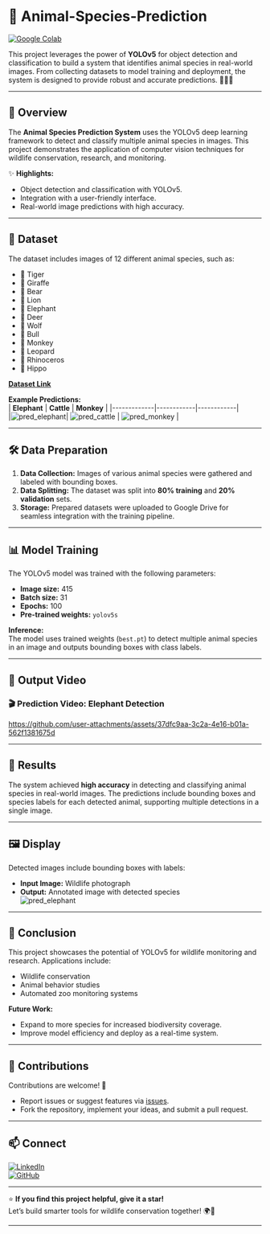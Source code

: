 # 🐾 Animal-Species-Prediction  

[![Google Colab](https://img.shields.io/badge/Run%20on-Google%20Colab-orange?style=for-the-badge&logo=google-colab)](https://colab.research.google.com/drive/1ugpiSjrO1bSc2tjYMLsIfX9CAMTheghb?authuser=3)  

This project leverages the power of **YOLOv5** for object detection and classification to build a system that identifies animal species in real-world images. From collecting datasets to model training and deployment, the system is designed to provide robust and accurate predictions. 🦁🐘🐒  

---

## 🌟 Overview  

The **Animal Species Prediction System** uses the YOLOv5 deep learning framework to detect and classify multiple animal species in images. This project demonstrates the application of computer vision techniques for wildlife conservation, research, and monitoring.  

✨ **Highlights:**  
- Object detection and classification with YOLOv5.  
- Integration with a user-friendly interface.  
- Real-world image predictions with high accuracy.  

---

## 📂 Dataset  

The dataset includes images of 12 different animal species, such as:  
- 🐅 Tiger  
- 🦒 Giraffe  
- 🐻 Bear  
- 🦁 Lion  
- 🐘 Elephant  
- 🦌 Deer  
- 🐺 Wolf  
- 🐂 Bull  
- 🐒 Monkey  
- 🐆 Leopard  
- 🦏 Rhinoceros  
- 🦛 Hippo  

[**Dataset Link**](https://drive.google.com/drive/folders/1xBHb2l4Z70Z-oPXHR3QvZF3iaYZnSGx-?usp=sharing)  

**Example Predictions:**  
| **Elephant** | **Cattle** | **Monkey** | 
|-------------|------------|------------|  
|![pred_elephant](https://github.com/user-attachments/assets/aaf3398c-4309-49a7-90c8-ed9d96dcdcff)| ![pred_cattle](https://github.com/user-attachments/assets/ac37308f-db56-4006-a84a-84c7a566ff71) | ![pred_monkey](https://github.com/user-attachments/assets/87c1a867-3e6b-4fe6-873c-50a5f7d0245e) |  

---

## 🛠️ Data Preparation  

1. **Data Collection:** Images of various animal species were gathered and labeled with bounding boxes.  
2. **Data Splitting:** The dataset was split into **80% training** and **20% validation** sets.  
3. **Storage:** Prepared datasets were uploaded to Google Drive for seamless integration with the training pipeline.  

---

## 📊 Model Training  

The YOLOv5 model was trained with the following parameters:  
- **Image size:** 415  
- **Batch size:** 31  
- **Epochs:** 100  
- **Pre-trained weights:** `yolov5s`  

**Inference:**  
The model uses trained weights (`best.pt`) to detect multiple animal species in an image and outputs bounding boxes with class labels.  

---

## 🎥 Output Video  

### 🎬 Prediction Video: Elephant Detection  

https://github.com/user-attachments/assets/37dfc9aa-3c2a-4e16-b01a-562f1381675d

---
## 🎯 Results  

The system achieved **high accuracy** in detecting and classifying animal species in real-world images. The predictions include bounding boxes and species labels for each detected animal, supporting multiple detections in a single image.  

---

## 🖼️ Display  

Detected images include bounding boxes with labels:  

- **Input Image:** Wildlife photograph  
- **Output:** Annotated image with detected species  
![pred_elephant](https://github.com/user-attachments/assets/aaf3398c-4309-49a7-90c8-ed9d96dcdcff)
---

## 🐾 Conclusion  

This project showcases the potential of YOLOv5 for wildlife monitoring and research. Applications include:  
- Wildlife conservation  
- Animal behavior studies  
- Automated zoo monitoring systems  

**Future Work:**  
- Expand to more species for increased biodiversity coverage.  
- Improve model efficiency and deploy as a real-time system.  

---

## 🤝 Contributions  

Contributions are welcome! 🎉  
- Report issues or suggest features via [issues](https://github.com/durjaysamrat/Animal-Species-Prediction/issues).  
- Fork the repository, implement your ideas, and submit a pull request.  

---

## 📫 Connect  

[![LinkedIn](https://img.shields.io/badge/LinkedIn-%230077B5?style=for-the-badge&logo=linkedin&logoColor=white)](https://linkedin.com/in/durjaysamrat)  
[![GitHub](https://img.shields.io/badge/GitHub-%23121011?style=for-the-badge&logo=github&logoColor=white)](https://github.com/durjaysamrat)  

---

⭐ **If you find this project helpful, give it a star!**  
Let’s build smarter tools for wildlife conservation together! 🌍🐾  

---
